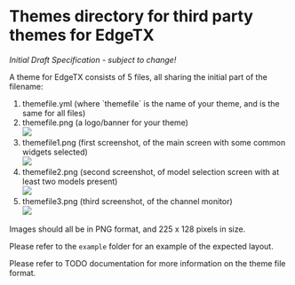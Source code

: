 # Themes directory for third party themes for EdgeTX

*Initial Draft Specification - subject to change!*

A theme for EdgeTX consists of 5 files, all sharing the initial part of the filename:
<ol>
  <li>themefile.yml (where `themefile` is the name of your theme, and is the same for all files)</li>
  <li>
    themefile.png (a logo/banner for your theme)
    <br><img src="https://raw.githubusercontent.com/EdgeTX/themes/main/example/ETX.png">
  </li>
  <li>
    themefile1.png (first screenshot, of the main screen with some common widgets selected)
    <br><img src="https://github.com/EdgeTX/themes/blob/main/example/ETX1.png">
  </li>
  <li>
    themefile2.png (second screenshot, of model selection screen with at least two models present)  
    <br><img src="https://github.com/EdgeTX/themes/blob/main/example/ETX2.png">
  </li>
  <li>
    themefile3.png (third screenshot, of the channel monitor)  
    <br><img src="https://github.com/EdgeTX/themes/blob/main/example/ETX3.png">
  </li>
</ol>

Images should all be in PNG format, and 225 x 128 pixels in size.

Please refer to the `example` folder for an example of the expected layout.

Please refer to TODO documentation for more information on the theme file format.
